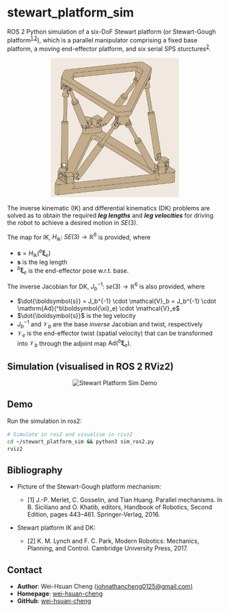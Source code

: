 # stewart_platform_sim

ROS 2 Python simulation of a six-DoF Stewart platform (or Stewart-Gough platform<sup>[1](#hb),[2](#hb)</sup>), which is a parallel manipulator comprising a fixed base platform, a moving end-effector platform, and six serial SPS sturctures<sup>[2](#hb)</sup>.

<p align="center">
  <img src="assets/stewart_gouph_platform.png" alt="Stewart-Gough Platform Picture" width="300"/>
</p>

The inverse kinematic (IK) and differential kinematics (DK) problems are solved as to obtain the required  ***leg lengths*** and ***leg velocities*** for driving the robot to achieve a desired motion in $SE(3)$.

The map for IK, $H_{\mathrm{ik}}:\ SE(3) \to \mathbb{R}^6$ is provided, where 
- $\boldsymbol{s} = H_{\mathrm{ik}}(^b\boldsymbol{\xi}_e)$
- $\boldsymbol{s}$ is the leg length
- $^b\boldsymbol{\xi}_e$ is the end-effector pose w.r.t. base.

The inverse Jacobian for DK, $J_b^{-1}:\ se(3) \to \mathbb{R}^6$ is also provided, where
- $\dot{\boldsymbol{s}} = J_b^{-1} \cdot \mathcal{V}_b = J_b^{-1} \cdot \mathrm{Ad}(^b\boldsymbol{\xi}_e) \cdot \mathcal{V}_e$
- $\dot{\boldsymbol{s}}$ is the leg velocity
- $J_b^{-1}$ and $\mathcal{V}_b$ are the base *inverse* Jacobian and twist, respectively
- $\mathcal{V}_e$ is the end-effector twist (spatial velocity) that can be transformed into $\mathcal{V}_b$ through the adjoint map $\mathrm{Ad}(^b\boldsymbol{\xi}_e)$.

## Simulation (visualised in ROS 2 RViz2)
<p align="center">
    <img src="assets/stewart_platform_sim.gif" alt="Stewart Platform Sim Demo" width="400"/>
</p>

## Demo
Run the simulation in ros2:
```bash
# Simulate in ros2 and visualise in rivz2
cd ~/stewart_platform_sim && python3 sim_ros2.py
rviz2
```

## Bibliography
- Picture of the Stewart-Gough platform mechanism:
  - <a name="hb">[1]</a> J.-P. Merlet, C. Gosselin, and Tian Huang. Parallel mechanisms. In B. Siciliano and O. Khatib, editors, Handbook of Robotics, Second Edition, pages 443–461. Springer-Verlag, 2016.

- Stewart platform IK and DK:
  - <a name="mr">[2]</a> K. M. Lynch and F. C. Park, Modern Robotics: Mechanics, Planning, and Control. Cambridge University Press, 2017.



## Contact

- **Author**: Wei-Hsuan Cheng [(johnathancheng0125@gmail.com)](mailto:johnathancheng0125@gmail.com)
- **Homepage**: [wei-hsuan-cheng](https://wei-hsuan-cheng.github.io)
- **GitHub**: [wei-hsuan-cheng](https://github.com/wei-hsuan-cheng)